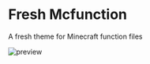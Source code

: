 # Fresh Mcfunction
A fresh theme for Minecraft function files

![preview](https://i.imgur.com/FbQx4Xn.png)
